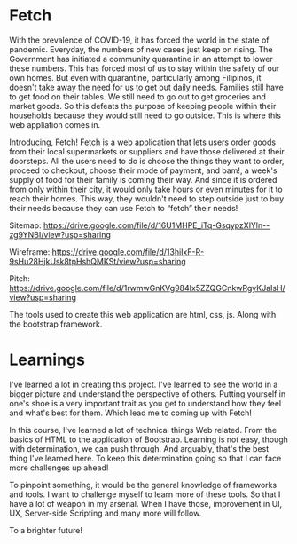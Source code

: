 # Fetch
With the prevalence of COVID-19, it has forced the world in the state of pandemic.
Everyday, the numbers of new cases just keep on rising. The Government has initiated a
community quarantine in an attempt to lower these numbers. This has forced most of us to stay
within the safety of our own homes. But even with quarantine, particularly among Filipinos, it
doesn't take away the need for us to get out daily needs. Families still have to get food on their
tables. We still need to go out to get groceries and market goods. So this defeats the purpose of
keeping people within their households because they would still need to go outside. This is where this web appliation comes in.

Introducing, Fetch! Fetch is a web application that lets users order goods from their local
supermarkets or suppliers and have those delivered at their doorsteps. All the users need to do
is choose the things they want to order, proceed to checkout, choose their mode of payment,
and bam!, a week's supply of food for their family is coming their way. And since it is ordered
from only within their city, it would only take hours or even minutes for it to reach their
homes. This way, they wouldn't need to step outside just to buy their needs because they can
use Fetch to “fetch” their needs!

Sitemap: https://drive.google.com/file/d/16U1MHPE_iTq-GsqypzXlYln--zg9YNBI/view?usp=sharing 

Wireframe: https://drive.google.com/file/d/13hiIxF-R-9sHu28HjkUsk8tpHshQMKSt/view?usp=sharing 

Pitch: https://drive.google.com/file/d/1rwmwGnKVg984Ix5ZZQGCnkwRgyKJaIsH/view?usp=sharing

The tools used to create this web application are html, css, js. Along with the bootstrap framework.

# Learnings
I've learned a lot in creating this project. I've learned to see the world in a bigger picture and understand the perspective of others. 
Putting yourself in one's shoe is a very important trait as you get to understand how they feel and what's best for them. Which lead me to coming up with Fetch!

In this course, I've learned a lot of technical things Web related. From the basics of HTML to the application of Bootstrap. Learning is not easy, though with determination, 
we can push through. And arguably, that's the best thing I've learned here. To keep this determination going so that I can face more challenges up ahead!

To pinpoint something, it would be the general knowledge of frameworks and tools. I want to challenge myself to learn more of these tools. So that I have a lot of weapon
in my arsenal. When I have those, improvement in UI, UX, Server-side Scripting and many more will follow.

To a brighter future!
